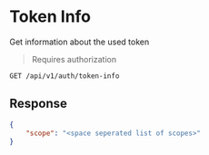 # Token Info
Get information about the used token

>Requires authorization

`GET /api/v1/auth/token-info`

## Response
```json
{
    "scope": "<space seperated list of scopes>"
}
```